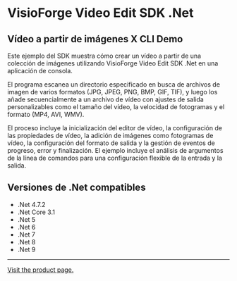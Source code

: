 ﻿# VisioForge Video Edit SDK .Net

## Vídeo a partir de imágenes X CLI Demo

Este ejemplo del SDK muestra cómo crear un vídeo a partir de una colección de imágenes utilizando VisioForge Video Edit SDK .Net en una aplicación de consola.

El programa escanea un directorio especificado en busca de archivos de imagen de varios formatos (JPG, JPEG, PNG, BMP, GIF, TIF), y luego los añade secuencialmente a un archivo de vídeo con ajustes de salida personalizables como el tamaño del vídeo, la velocidad de fotogramas y el formato (MP4, AVI, WMV).

El proceso incluye la inicialización del editor de vídeo, la configuración de las propiedades de vídeo, la adición de imágenes como fotogramas de vídeo, la configuración del formato de salida y la gestión de eventos de progreso, error y finalización. El ejemplo incluye el análisis de argumentos de la línea de comandos para una configuración flexible de la entrada y la salida.

## Versiones de .Net compatibles

* .Net 4.7.2
* .Net Core 3.1
* .Net 5
* .Net 6
* .Net 7
* .Net 8
* .Net 9

---

[Visit the product page.](https://www.visioforge.com/video-edit-sdk-net)
